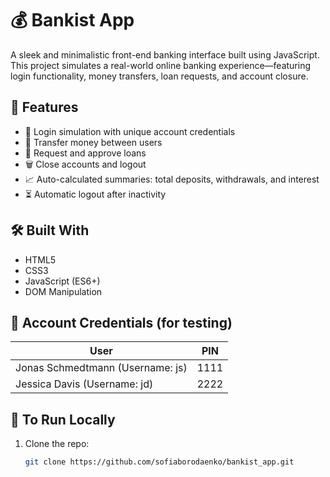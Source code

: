 # 💰 Bankist App

A sleek and minimalistic front-end banking interface built using JavaScript. This project simulates a real-world online banking experience—featuring login functionality, money transfers, loan requests, and account closure.

## 🚀 Features

- 🔐 Login simulation with unique account credentials
- 💸 Transfer money between users
- 🏦 Request and approve loans
- 🗑 Close accounts and logout
- 📈 Auto-calculated summaries: total deposits, withdrawals, and interest
- ⏳ Automatic logout after inactivity

## 🛠 Built With

- HTML5
- CSS3
- JavaScript (ES6+)
- DOM Manipulation


## 🔑 Account Credentials (for testing)

| User                            | PIN  |
|---------------------------------|------|
| Jonas Schmedtmann (Username: js)| 1111 |
| Jessica Davis     (Username: jd)| 2222 |

## 📌 To Run Locally

1. Clone the repo:
   ```bash
   git clone https://github.com/sofiaborodaenko/bankist_app.git


